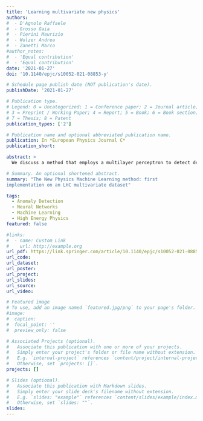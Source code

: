 ```yaml
---
title: 'Learning multivariate new physics'
authors:
#  - D'Agnolo Raffaele
#  - Grosso Gaia
#  - Pierini Maurizio
#  - Wulzer Andrea
#  - Zanetti Marco
#author_notes:
#  - 'Equal contribution'
#  - 'Equal contribution'
date: '2021-01-27'
doi: '10.1140/epjc/s10052-021-08853-y'

# Schedule page publish date (NOT publication's date).
publishDate: '2021-01-27'

# Publication type.
# Legend: 0 = Uncategorized; 1 = Conference paper; 2 = Journal article;
# 3 = Preprint / Working Paper; 4 = Report; 5 = Book; 6 = Book section;
# 7 = Thesis; 8 = Patent
publication_types: ['2']

# Publication name and optional abbreviated publication name.
publication: In *European Physics Journal C*
publication_short: 

abstract: >
  We discuss a method that employs a multilayer perceptron to detect deviations from a reference model in large multivariate datasets. Our data analysis strategy does not rely on any prior assumption on the nature of the deviation. It is designed to be sensitive to small discrepancies that arise in datasets dominated by the reference model. The main conceptual building blocks were introduced in D’Agnolo and Wulzer (Phys Rev D 99 (1), 015014. https://doi.org/10.1103/PhysRevD.99.015014. arXiv:1806.02350 [hep-ph], 2019). Here we make decisive progress in the algorithm implementation and we demonstrate its applicability to problems in high energy physics. We show that the method is sensitive to putative new physics signals in di-muon final states at the LHC. We also compare our performances on toy problems with the ones of alternative methods proposed in the literature.

# Summary. An optional shortened abstract.
summary: "The New Physics Machine Learning method: first
implementation on an LHC multivariate dataset"

tags:
  - Anomaly Detection
  - Neural Networks
  - Machine Learning
  - High Energy Physics
featured: false

#links:
#  - name: Custom Link
#    url: http://example.org
url_pdf: https://link.springer.com/article/10.1140/epjc/s10052-021-08853-y
url_code:
url_dataset:
url_poster: 
url_project:
url_slides:
url_source:
url_video:

# Featured image
# To use, add an image named `featured.jpg/png` to your page's folder.
#image:
#  caption:
#  focal_point: ''
#  preview_only: false

# Associated Projects (optional).
#   Associate this publication with one or more of your projects.
#   Simply enter your project's folder or file name without extension.
#   E.g. `internal-project` references `content/project/internal-project/index.md`.
#   Otherwise, set `projects: []`.
projects: []

# Slides (optional).
#   Associate this publication with Markdown slides.
#   Simply enter your slide deck's filename without extension.
#   E.g. `slides: "example"` references `content/slides/example/index.md`.
#   Otherwise, set `slides: ""`.
slides:
---
```



